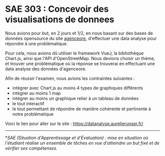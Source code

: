 <h1>SAE 303 : Concevoir des visualisations de donnees</h1>

Nous avions pour but, en 2 jours et 1/2, en nous basant sur des bases de données opensource du site <a target="_blank" href="https://www.agenceore.fr">agenceore</a>, d'effectuer une data analyse pour répondre à une problématique.

Pour cela, nous avions dû utiliser le framework VueJ, la bibliothèque Chart.js, ainsi que l'API d'OpenStreetMap.
Nous devions choisir un thème, et trouver une problématique où la réponse se trouverai en effectuant une data analyse des données d'agenceore.

Afin de réussir l'examen, nous avions les contraintes suivantes :
- intégrer avec Chart.js au moins 4 types de graphiques différents
- intégrer au moins 1 map
- intégrer au moins un graphique relier à un tableau de données
- le tout interactif
- le tout permettant de répondre de manière cohérente et pertinente à notre problématique

Voici le lien pour aller sur le site : <a target="_blank" href="https://datanalyse.aurelierunser.fr/">https://datanalyse.aurelierunser.fr/</a>

<hr/>

**SAE (Situation d'Apprentissage et d'Évaluation) : mise en situation où l'étudiant réalise un ensemble de tâches en vue d'atteindre un but fixé et de vérifier ses compétenses.*
